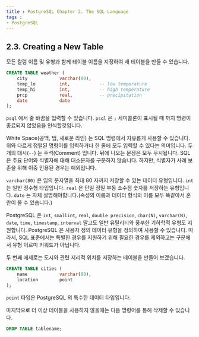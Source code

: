 ```yaml
---
title : PostgreSQL Chapter 2. The SQL Language
tags :
- PostgreSQL
---
```


## 2.3. Creating a New Table

모든 칼럼 이름 및 유형과 함께 테이블 이름을 지정하여 새 테이블을 만들 수 있습니다.

```sql
CREATE TABLE weather (
    city            varchar(80),
    temp_lo         int,           -- low temperature
    temp_hi         int,           -- high temperature
    prcp            real,          -- precipitation
    date            date
);
```


`psql` 에서 줄 바꿈을 입력할 수 있습니다. `psql` 은 `;` 세미콜론이 표시될 때 까지 명령이 종료되지 않았음을 인식할것입니다.

White Space(공백, 탭, 새로운 라인) 는 SQL 명령에서 자유롭게 사용할 수 있습니다. 위와 다르게 정렬된 명령어를 입력하거나 한 줄에 모두 입력할 수 있다는 의미입니다. 두 개의 대시(`--`) 는 주석(Comment) 입니다. 뒤에 나오는 문장은 모두 무시됩니다. SQL 은 주요 단어와 식별자에 대해 대소문자를 구분하지 않습니다. 하지만, 식별자가 사례 보존을 위해 이중 인용된 경우는 예외입니다.

`varchar(80)` 은 임의 문자열을 최대 80 자까지 저장할 수 있는 데이터 유형입니다. `int` 는 일반 정수형 타입입니다. `real` 은 단일 정밀 부동 소수점 숫자를 저장하는 유형입니다. `date` 는 자체 설명해야합니다.(속성의 이름과 데이터 형식의 이름 모두 똑같아서 혼란이 올 수 있습니다.)

PostgreSQL 은 `int`, `smallint`, `real`, `double precision`, `char(N)`, `varchar(N)`, `date`, `time`, `timestamp`, `interval` 말고도 일반 유틸리티와 풍부한 기하학적 유형도 지원합니다. PostgreSQL 은 사용자 정의 데이터 유형을 정의하여 사용할 수 있습니다. 따라서, SQL 표준에서는 특별한 경우를 지원하기 위해 필요한 경우를 제외하고는 구문에서 유형 이르미 키워드가 아닙니다.

두 번째 에제로는 도시와 관련 지리적 위치를 저장하는 테이블을 만들어 보겠습니다.

```sql
CREATE TABLE cities (
    name            varchar(80),
    location        point
);
```

`point` 타입은 PostgreSQL 의 특수한 데이터 타입입니다.

마지막으로 더 이상 테이블을 사용하지 않을때는 다음 명령어를 통해 삭제할 수 있습니다.

```sql
DROP TABLE tablename;
```